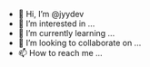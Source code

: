 - 👋 Hi, I’m @jyydev
- 👀 I’m interested in ...
- 🌱 I’m currently learning ...
- 💞️ I’m looking to collaborate on ...
- 📫 How to reach me ...

<!---
jyydev/jyydev is a ✨ special ✨ repository because its `README.md` (this file) appears on your GitHub profile.
You can click the Preview link to take a look at your changes.
--->
